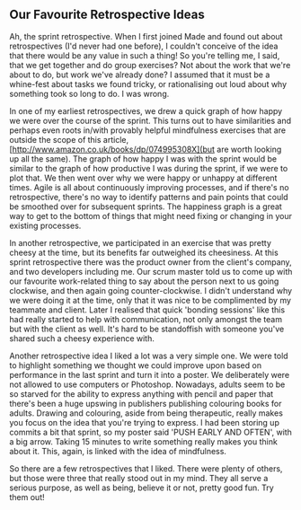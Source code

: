 Our Favourite Retrospective Ideas
---------------------------------

Ah, the sprint retrospective. When I first joined Made and found out about retrospectives (I'd never had one before), I couldn't conceive of the idea that there would be any value in such a thing! So you're telling me, I said, that we get together and do group exercises? Not about the work that we're about to do, but work we've already done? I assumed that it must be a whine-fest about tasks we found tricky, or rationalising out loud about why something took so long to do. I was wrong.

In one of my earliest retrospectives, we drew a quick graph of how happy we were over the course of the sprint. This turns out to have similarities and perhaps even roots in/with provably helpful mindfulness exercises that are outside the scope of this article, [http://www.amazon.co.uk/books/dp/074995308X](but are worth looking up all the same). The graph of how happy I was with the sprint would be similar to the graph of how productive I was during the sprint, if we were to plot that. We then went over why we were happy or unhappy at different times. Agile is all about continuously improving processes, and if there's no retrospective, there's no way to identify patterns and pain points that could be smoothed over for subsequent sprints. The happiness graph is a great way to get to the bottom of things that might need fixing or changing in your existing processes.

In another retrospective, we participated in an exercise that was pretty cheesy at the time, but its benefits far outweighed its cheesiness. At this sprint retrospective there was the product owner from the client's company, and two developers including me. Our scrum master told us to come up with our favourite work-related thing to say about the person next to us going clockwise, and then again going counter-clockwise. I didn't understand why we were doing it at the time, only that it was nice to be complimented by my teammate and client. Later I realised that quick 'bonding sessions' like this had really started to help with communication, not only amongst the team but with the client as well. It's hard to be standoffish with someone you've shared such a cheesy experience with.

Another retrospective idea I liked a lot was a very simple one. We were told to highlight something we thought we could improve upon based on performance in the last sprint and turn it into a poster. We deliberately were not allowed to use computers or Photoshop. Nowadays, adults seem to be so starved for the ability to express anything with pencil and paper that there's been a huge upswing in publishers publishing colouring books for adults. Drawing and colouring, aside from being therapeutic, really makes you focus on the idea that you're trying to express. I had been storing up commits a bit that sprint, so my poster said 'PUSH EARLY AND OFTEN', with a big arrow. Taking 15 minutes to write something really makes you think about it. This, again, is linked with the idea of mindfulness.

So there are a few retrospectives that I liked. There were plenty of others, but those were three that really stood out in my mind. They all serve a serious purpose, as well as being, believe it or not, pretty good fun. Try them out!

